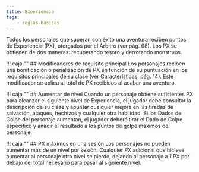 ```yaml
---
title: Experiencia
tags:
    - reglas-basicas
---
```


Todos los personajes que superan con éxito una aventura reciben puntos de Experiencia (PX), otorgados por el Árbitro (ver pág. 68). Los PX se obtienen de dos maneras: recuperando tesoro y derrotando monstruos.

!!! caja ""
    ## Modificadores de requisito principal
Los personajes reciben una bonificación o penalización de PX en función de su puntuación en los requisitos principales de su clase (ver Características, pág. 14). Este modificador se aplica al total de PX recibidos al acabar una aventura.

!!! caja ""
    ## Aumentar de nivel
Cuando un personaje obtiene suficientes PX para alcanzar el siguiente nivel de Experiencia, el jugador debe consultar la descripción de su clase y apuntar cualquier mejora en las tiradas de salvación, ataques, hechizos y cualquier otra habilidad. Si los Dados de Golpe del personaje aumentan, el jugador deberá tirar el Dado de Golpe específico y añadir el resultado a los puntos de golpe máximos del personaje.

!!! caja ""
    ## PX máximos en una sesión
Los personajes no pueden aumentar más de un nivel por sesión. Cualquier PX adicional que hiciese aumentar al personaje otro nivel se pierde, dejando al personaje a 1 PX por debajo del total necesario para pasar al siguiente nivel.
